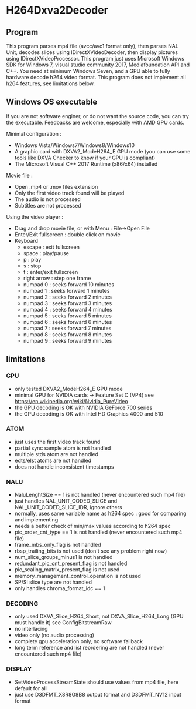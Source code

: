 # H264Dxva2Decoder

## Program

This program parses mp4 file (avcc/avc1 format only), then parses NAL Unit, decodes slices using IDirectXVideoDecoder, then display pictures using IDirectXVideoProcessor. This program just uses Microsoft Windows SDK for Windows 7, visual studio community 2017, Mediafoundation API and C++. You need at minimum Windows Seven, and a GPU able to fully hardware decode h264 video format. This program does not implement all h264 features, see limitations below.

## Windows OS executable

If you are not software enginer, or do not want the source code, you can try the executable. Feedbacks are welcome, especially with AMD GPU cards.

Minimal configuration :
* Windows Vista/Windows7/Windows8/Windows10
* A graphic card with DXVA2_ModeH264_E GPU mode (you can use some tools like DXVA Checker to know if your GPU is compliant)
* The Microsoft Visual C++ 2017 Runtime (x86/x64) installed

Movie file :
* Open .mp4 or .mov files extension
* Only the first video track found will be played
* The audio is not processed
* Subtitles are not processed

Using the video player :
* Drag and drop movie file, or with Menu : File->Open File
* Enter/Exit fullscreen : double click on movie
* Keyboard
  * escape : exit fullscreen
  * space : play/pause
  * p : play
  * s : stop
  * f : enter/exit fullscreen
  * right arrow : step one frame
  * numpad 0 : seeks forward 10 minutes
  * numpad 1 : seeks forward 1 minutes
  * numpad 2 : seeks forward 2 minutes
  * numpad 3 : seeks forward 3 minutes
  * numpad 4 : seeks forward 4 minutes
  * numpad 5 : seeks forward 5 minutes
  * numpad 6 : seeks forward 6 minutes
  * numpad 7 : seeks forward 7 minutes
  * numpad 8 : seeks forward 8 minutes
  * numpad 9 : seeks forward 9 minutes

## limitations

### GPU
* only tested DXVA2_ModeH264_E GPU mode
* minimal GPU for NVIDIA cards -> Feature Set C (VP4) see https://en.wikipedia.org/wiki/Nvidia_PureVideo
* the GPU decoding is OK with NVIDIA GeForce 700 series
* the GPU decoding is OK with Intel HD Graphics 4000 and 510

### ATOM
* just uses the first video track found
* partial sync sample atom is not handled
* multiple stds atom are not handled
* edts/elst atoms are not handled
* does not handle inconsistent timestamps

### NALU
* NaluLenghtSize == 1 is not handled (never encountered such mp4 file)
* just handles NAL_UNIT_CODED_SLICE and NAL_UNIT_CODED_SLICE_IDR, ignore others
* normally, uses same variable name as h264 spec : good for comparing and implementing
* needs a better check of min/max values according to h264 spec
* pic_order_cnt_type == 1 is not handled (never encountered such mp4 file)
* frame_mbs_only_flag is not handled
* rbsp_trailing_bits is not used (don't see any problem right now)
* num_slice_groups_minus1 is not handled
* redundant_pic_cnt_present_flag is not handled
* pic_scaling_matrix_present_flag is not used
* memory_management_control_operation is not used
* SP/SI slice type are not handled
* only handles chroma_format_idc == 1

### DECODING
* only used DXVA_Slice_H264_Short, not DXVA_Slice_H264_Long (GPU must handle it) see ConfigBitstreamRaw
* no interlacing
* video only (no audio processing)
* complete gpu acceleration only, no software fallback
* long term reference and list reordering are not handled (never encountered such mp4 file)

### DISPLAY
* SetVideoProcessStreamState should use values from mp4 file, here default for all
* just use D3DFMT_X8R8G8B8 output format and D3DFMT_NV12 input format
